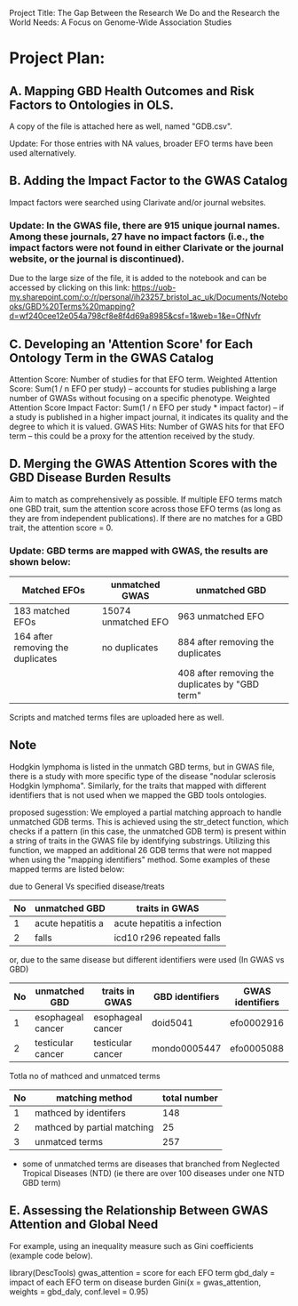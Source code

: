 Project Title: The Gap Between the Research We Do and the Research the World Needs: A Focus on Genome-Wide Association Studies

# Project Plan:

## A. Mapping GBD Health Outcomes and Risk Factors to Ontologies in OLS. 
A copy of the file is attached here as well, named "GDB.csv".

Update: For those entries with NA values, broader EFO terms have been used alternatively.



## B. Adding the Impact Factor to the GWAS Catalog
Impact factors were searched using Clarivate and/or journal websites.

### Update: In the GWAS file, there are 915 unique journal names. Among these journals, 27 have no impact factors (i.e., the impact factors were not found in either Clarivate or the journal website, or the journal is discontinued).

Due to the large size of the file, it is added to the notebook and can be accessed by clicking on this link:
https://uob-my.sharepoint.com/:o:/r/personal/ih23257_bristol_ac_uk/Documents/Notebooks/GBD%20Terms%20mapping?d=wf240cee12e054a798cf8e8f4d69a8985&csf=1&web=1&e=OfNvfr


## C. Developing an 'Attention Score' for Each Ontology Term in the GWAS Catalog
Attention Score: Number of studies for that EFO term.
Weighted Attention Score: Sum(1 / n EFO per study) – accounts for studies publishing a large number of GWASs without focusing on a specific phenotype.
Weighted Attention Score Impact Factor: Sum(1 / n EFO per study * impact factor) – if a study is published in a higher impact journal, it indicates its quality and the degree to which it is valued.
GWAS Hits: Number of GWAS hits for that EFO term – this could be a proxy for the attention received by the study.


## D. Merging the GWAS Attention Scores with the GBD Disease Burden Results
Aim to match as comprehensively as possible.
If multiple EFO terms match one GBD trait, sum the attention score across those EFO terms (as long as they are from independent publications).
If there are no matches for a GBD trait, the attention score = 0.

### Update: GBD terms are mapped with GWAS, the results are shown below:



|            Matched EFOs           | unmatched GWAS      |             unmatched GBD                      |
| --------------------------------- | ------------------- | ---------------------------------------------- |
| 183 matched EFOs                  | 15074 unmatched EFO | 963 unmatched EFO                              |
| 164 after removing the duplicates | no duplicates       | 884 after removing the duplicates              |
|                                   |                     | 408 after removing the duplicates by "GBD term"|

Scripts and matched terms files are uploaded here as well.

## Note
Hodgkin lymphoma is listed in the unmatch GBD terms, but in GWAS file, there is a study with more specific type of the disease "nodular sclerosis Hodgkin lymphoma". Similarly, for the traits that mapped with different identifiers that is not used when we mapped the GBD tools ontologies. 

proposed sugesstion: 
We employed a partial matching approach to handle unmatched GDB terms. This is achieved using the str_detect function, which checks if a pattern (in this case, the unmatched GDB term) is present within a string of traits in the GWAS file by identifying substrings. Utilizing this function, we mapped an additional 26 GDB terms that were not mapped when using the "mapping identifiers" method. Some examples of these mapped terms are listed below:

due to General Vs specified disease/treats

| No  | unmatched GBD       |             traits in GWAS                     |
| --- | ------------------- | ---------------------------------------------- |
| 1   | acute hepatitis a   | acute hepatitis a infection                    |
| 2   | falls               | icd10 r296 repeated falls                      |



or, due to the same disease but different identifiers were used (In GWAS vs GBD)

| No  | unmatched GBD            |             traits in GWAS                     | GBD identifiers    | GWAS identifiers |
| --- | ------------------------ | ---------------------------------------------- | -------------------| ---------------- |
| 1   | esophageal cancer        | esophageal cancer                              | doid5041           | efo0002916       |
| 2   | testicular cancer        | testicular cancer                              | mondo0005447       | efo0005088       |


Totla no of mathced and unmatced terms 

| No  | matching method                |    total number           |
| --- | ------------------------------ | ------------------------  |
| 1   | mathced by identifers          | 148                       |
| 2   | mathced by partial matching    | 25                        |
| 3   | unmatced terms                 | 257                       |
* some of unmatched terms are diseases that branched from Neglected Tropical Diseases (NTD) (ie there are over 100 diseases under one NTD GBD term)



## E. Assessing the Relationship Between GWAS Attention and Global Need
For example, using an inequality measure such as Gini coefficients (example code below).

library(DescTools)
gwas_attention = score for each EFO term
gbd_daly = impact of each EFO term on disease burden
Gini(x = gwas_attention, weights = gbd_daly, conf.level = 0.95)

